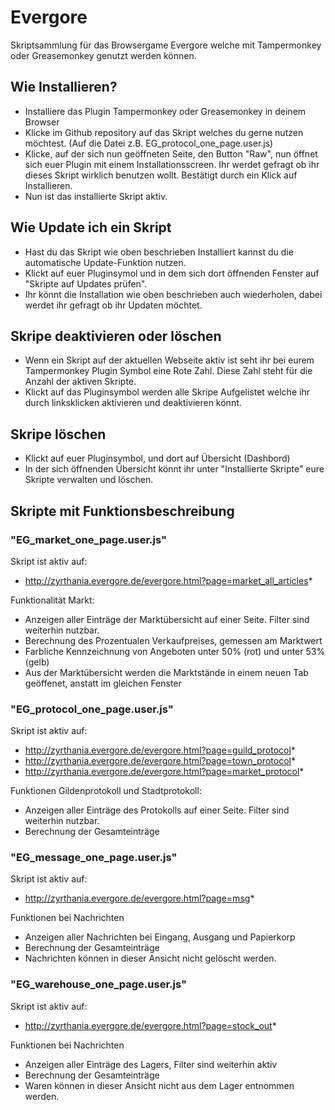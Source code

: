 # Evergore

Skriptsammlung für das Browsergame Evergore welche mit Tampermonkey oder Greasemonkey genutzt werden können.

## Wie Installieren?
* Installiere das Plugin Tampermonkey oder Greasemonkey in deinem Browser 
* Klicke im Github repository auf das Skript welches du gerne nutzen möchtest. (Auf die Datei z.B. EG_protocol_one_page.user.js)
* Klicke, auf der sich nun geöffneten Seite, den Button "Raw", nun öffnet sich euer Plugin mit einem Installationsscreen. Ihr werdet gefragt ob ihr dieses Skript wirklich benutzen wollt. Bestätigt durch ein Klick auf Installieren.
* Nun ist das installierte Skript aktiv. 

## Wie Update ich ein Skript
* Hast du das Skript wie oben beschrieben Installiert kannst du die automatische Update-Funktion nutzen. 
* Klickt auf euer Pluginsymol und in dem sich dort öffnenden Fenster auf "Skripte auf Updates prüfen".
* Ihr könnt die Installation wie oben beschrieben auch wiederholen, dabei werdet ihr gefragt ob ihr Updaten möchtet.

## Skripe deaktivieren oder löschen
* Wenn ein Skript auf der aktuellen Webseite aktiv ist seht ihr bei eurem Tampermonkey Plugin Symbol eine Rote Zahl. Diese Zahl steht für die Anzahl der aktiven Skripte.
* Klickt auf das Pluginsymbol werden alle Skripe Aufgelistet welche ihr durch linksklicken aktivieren und deaktivieren könnt.

## Skripe löschen
* Klickt auf euer Pluginsymbol, und dort auf Übersicht (Dashbord)
* In der sich öffnenden Übersicht könnt ihr unter "Installierte Skripte" eure Skripte verwalten und löschen.


## Skripte mit Funktionsbeschreibung

### "EG_market_one_page.user.js"
Skript ist aktiv auf:
* http://zyrthania.evergore.de/evergore.html?page=market_all_articles*

Funktionalität Markt:
- Anzeigen aller Einträge der Marktübersicht auf einer Seite. Filter sind weiterhin nutzbar.
- Berechnung des Prozentualen Verkaufpreises, gemessen am Marktwert
- Farbliche Kennzeichnung von Angeboten unter 50% (rot) und unter 53% (gelb)
- Aus der Marktübersicht werden die Marktstände in einem neuen Tab geöffenet, anstatt im gleichen Fenster

### "EG_protocol_one_page.user.js"
Skript ist aktiv auf:
* http://zyrthania.evergore.de/evergore.html?page=guild_protocol*
* http://zyrthania.evergore.de/evergore.html?page=town_protocol*
* http://zyrthania.evergore.de/evergore.html?page=market_protocol*

Funktionen Gildenprotokoll und Stadtprotokoll:
- Anzeigen aller Einträge des Protokolls auf einer Seite. Filter sind weiterhin nutzbar.
- Berechnung der Gesamteinträge

### "EG_message_one_page.user.js"
Skript ist aktiv auf:
* http://zyrthania.evergore.de/evergore.html?page=msg*

Funktionen bei Nachrichten
- Anzeigen aller Nachrichten bei Eingang, Ausgang und Papierkorp
- Berechnung der Gesamteinträge
- Nachrichten können in dieser Ansicht nicht gelöscht werden.

### "EG_warehouse_one_page.user.js"
Skript ist aktiv auf:
* http://zyrthania.evergore.de/evergore.html?page=stock_out*

Funktionen bei Nachrichten
- Anzeigen aller Einträge des Lagers, Filter sind weiterhin aktiv
- Berechnung der Gesamteinträge
- Waren können in dieser Ansicht nicht aus dem Lager entnommen werden.

